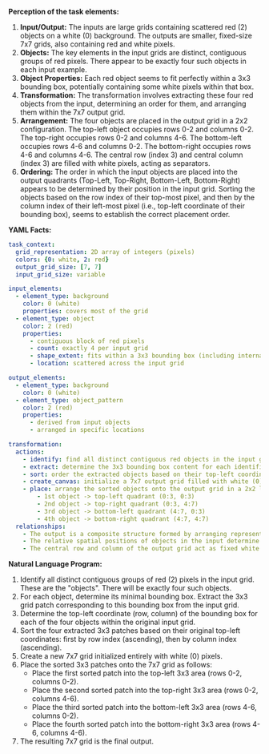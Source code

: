 **Perception of the task elements:**

1.  **Input/Output:** The inputs are large grids containing scattered red (2) objects on a white (0) background. The outputs are smaller, fixed-size 7x7 grids, also containing red and white pixels.
2.  **Objects:** The key elements in the input grids are distinct, contiguous groups of red pixels. There appear to be exactly four such objects in each input example.
3.  **Object Properties:** Each red object seems to fit perfectly within a 3x3 bounding box, potentially containing some white pixels within that box.
4.  **Transformation:** The transformation involves extracting these four red objects from the input, determining an order for them, and arranging them within the 7x7 output grid.
5.  **Arrangement:** The four objects are placed in the output grid in a 2x2 configuration. The top-left object occupies rows 0-2 and columns 0-2. The top-right occupies rows 0-2 and columns 4-6. The bottom-left occupies rows 4-6 and columns 0-2. The bottom-right occupies rows 4-6 and columns 4-6. The central row (index 3) and central column (index 3) are filled with white pixels, acting as separators.
6.  **Ordering:** The order in which the input objects are placed into the output quadrants (Top-Left, Top-Right, Bottom-Left, Bottom-Right) appears to be determined by their position in the input grid. Sorting the objects based on the row index of their top-most pixel, and then by the column index of their left-most pixel (i.e., top-left coordinate of their bounding box), seems to establish the correct placement order.

**YAML Facts:**


```yaml
task_context:
  grid_representation: 2D array of integers (pixels)
  colors: {0: white, 2: red}
  output_grid_size: [7, 7]
  input_grid_size: variable

input_elements:
  - element_type: background
    color: 0 (white)
    properties: covers most of the grid
  - element_type: object
    color: 2 (red)
    properties:
      - contiguous block of red pixels
      - count: exactly 4 per input grid
      - shape_extent: fits within a 3x3 bounding box (including internal white pixels)
      - location: scattered across the input grid

output_elements:
  - element_type: background
    color: 0 (white)
  - element_type: object_pattern
    color: 2 (red)
    properties:
      - derived from input objects
      - arranged in specific locations

transformation:
  actions:
    - identify: find all distinct contiguous red objects in the input grid.
    - extract: determine the 3x3 bounding box content for each identified red object.
    - sort: order the extracted objects based on their top-left coordinate in the input grid (sort by row index first, then column index).
    - create_canvas: initialize a 7x7 output grid filled with white (0).
    - place: arrange the sorted objects onto the output grid in a 2x2 layout:
        - 1st object -> top-left quadrant (0:3, 0:3)
        - 2nd object -> top-right quadrant (0:3, 4:7)
        - 3rd object -> bottom-left quadrant (4:7, 0:3)
        - 4th object -> bottom-right quadrant (4:7, 4:7)
  relationships:
    - The output is a composite structure formed by arranging representations of the input objects.
    - The relative spatial positions of objects in the input determine their placement order in the output grid.
    - The central row and column of the output grid act as fixed white separators between the object representations.
```


**Natural Language Program:**

1.  Identify all distinct contiguous groups of red (2) pixels in the input grid. These are the "objects". There will be exactly four such objects.
2.  For each object, determine its minimal bounding box. Extract the 3x3 grid patch corresponding to this bounding box from the input grid.
3.  Determine the top-left coordinate (row, column) of the bounding box for each of the four objects within the original input grid.
4.  Sort the four extracted 3x3 patches based on their original top-left coordinates: first by row index (ascending), then by column index (ascending).
5.  Create a new 7x7 grid initialized entirely with white (0) pixels.
6.  Place the sorted 3x3 patches onto the 7x7 grid as follows:
    *   Place the first sorted patch into the top-left 3x3 area (rows 0-2, columns 0-2).
    *   Place the second sorted patch into the top-right 3x3 area (rows 0-2, columns 4-6).
    *   Place the third sorted patch into the bottom-left 3x3 area (rows 4-6, columns 0-2).
    *   Place the fourth sorted patch into the bottom-right 3x3 area (rows 4-6, columns 4-6).
7.  The resulting 7x7 grid is the final output.